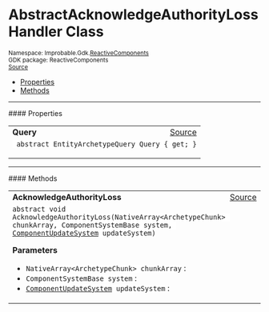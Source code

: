 
# AbstractAcknowledgeAuthorityLossHandler Class
<sup>
Namespace: Improbable.Gdk.<a href="{{urlRoot}}/api/reactive-components-index">ReactiveComponents</a><br/>
GDK package: ReactiveComponents<br/>
<a href="https://www.github.com/spatialos/gdk-for-unity/blob/0.2.0/workers/unity/Packages/com.improbable.gdk.core/ReactiveComponents/CodegenAdapters/AcknowledgeAuthorityLossHandler.cs/#L7">Source</a>
<style>
a code {
                    padding: 0em 0.25em!important;
}
code {
                    background-color: #ffffff!important;
}
</style>
</sup>
<nav id="pageToc" class="page-toc"><ul><li><a href="#properties">Properties</a>
<li><a href="#methods">Methods</a>
</ul></nav>










</p>
<hr style="width:100%; border-top-color:#d8d8d8" />
#### Properties


</p>




<table width="100%">
    <tr>
        <td style="border-right:none"><b>Query</b></td>
        <td style="border-left:none; text-align:right"><a href="https://www.github.com/spatialos/gdk-for-unity/blob/0.2.0/workers/unity/Packages/com.improbable.gdk.core/ReactiveComponents/CodegenAdapters/AcknowledgeAuthorityLossHandler.cs/#L9">Source</a></td>
    </tr>
    <tr>
        <td colspan="2">
<code> abstract EntityArchetypeQuery Query { get; }</code></p>



</td>
    </tr>
</table>






</p>
<hr style="width:100%; border-top-color:#d8d8d8" />
#### Methods


</p>




<table width="100%">
    <tr>
        <td style="border-right:none"><b>AcknowledgeAuthorityLoss</b></td>
        <td style="border-left:none; text-align:right"><a href="https://www.github.com/spatialos/gdk-for-unity/blob/0.2.0/workers/unity/Packages/com.improbable.gdk.core/ReactiveComponents/CodegenAdapters/AcknowledgeAuthorityLossHandler.cs/#L11">Source</a></td>
    </tr>
    <tr>
        <td colspan="2">
<code>abstract void AcknowledgeAuthorityLoss(NativeArray&lt;ArchetypeChunk&gt; chunkArray, ComponentSystemBase system, <a href="{{urlRoot}}/api/core/component-update-system">ComponentUpdateSystem</a> updateSystem)</code></p>



</p>

<b>Parameters</b>

<ul>
<li><code>NativeArray&lt;ArchetypeChunk&gt; chunkArray</code> : </li>
<li><code>ComponentSystemBase system</code> : </li>
<li><code><a href="{{urlRoot}}/api/core/component-update-system">ComponentUpdateSystem</a> updateSystem</code> : </li>
</ul>





</td>
    </tr>
</table>





